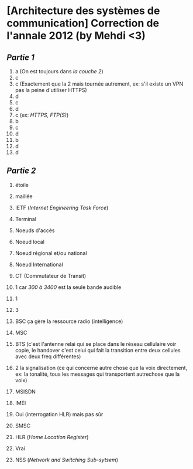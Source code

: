 # [Architecture des systèmes de communication] Correction de l'annale 2012 (by Mehdi <3)
## _Partie 1_
1. a (On est toujours dans _la couche 2_)
2. c
3. c (Exactement que la 2 mais tournée autrement, ex: s'il existe un VPN pas la peine d'utiliser HTTPS)
4. d
5. c
6. d
7. c (ex: _HTTPS, FTP(S)_)
8. b
9. c
10. d
11. b
12. d
13. d

## _Partie 2_
  1. étoile
  2. maillée

1. IETF (_Internet Engineering Task Force_)
  1. Terminal
  2. Noeuds d'accès
  3. Noeud local
  4. Noeud régional et/ou national
  5. Noeud International

2. CT (Commutateur de Transit)
3. 1 car _300 à 3400_ est la seule bande audible
4. 1
5. 3
6. BSC ça gère la ressource radio (intelligence)
7. MSC
8. BTS (c'est l'antenne relai qui se place dans le réseau cellulaire voir copie, le handover c'est celui qui fait la transition entre deux cellules avec deux freq différentes)
9. 2 la signalisation (ce qui concerne autre chose que la voix directement, ex: la tonalité, tous les messages qui transportent autrechose que la voix)
10. MSISDN
11. IMEI
12. Oui (interrogation HLR) mais pas sûr
13. SMSC
14. HLR (_Home Location Register_)
15. Vrai
16. NSS (_Network and Switching Sub-sytsem_)
